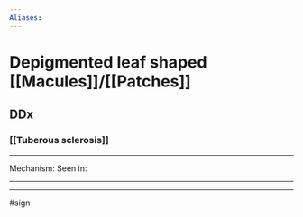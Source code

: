 ```yaml
---
Aliases:
---
```

# Depigmented leaf shaped [[Macules]]/[[Patches]] 
## DDx
### [[Tuberous sclerosis]]

---
Mechanism:
Seen in: 

---


---
#sign 
